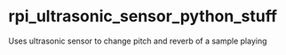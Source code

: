 # rpi_ultrasonic_sensor_python_stuff
Uses ultrasonic sensor to change pitch and reverb of a sample playing
